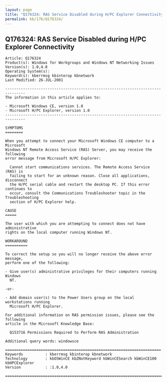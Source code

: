 ```yaml
---
layout: page
title: "Q176324: RAS Service Disabled during H/PC Explorer Connectivity"
permalink: kb/176/Q176324/
---
```


## Q176324: RAS Service Disabled during H/PC Explorer Connectivity

	Article: Q176324
	Product(s): Windows for Workgroups and Windows NT Networking Issues
	Version(s): 1.0,4.0
	Operating System(s): 
	Keyword(s): kberrmsg kbinterop kbnetwork
	Last Modified: 26-JUL-2001
	
	-------------------------------------------------------------------------------
	The information in this article applies to:
	
	- Microsoft Windows CE, version 1.0 
	- Microsoft H/PC Explorer, version 1.0 
	-------------------------------------------------------------------------------
	
	SYMPTOMS
	========
	
	When you attempt to connect your Microsoft Windows CE computer to a Microsoft
	Windows NT Remote Access Service (RAS) Server, you may receive the following
	error message from Microsoft H/PC Explorer:
	
	  Cannot start communications services. The Remote Access Service (RAS) is
	  failing to start for an unknown reason. Close all applications, disconnect
	  the H/PC serial cable and restart the desktop PC. If this error continues to
	  occur, consult the Communications Troubleshooter topic in the Troubleshooting
	  section of H/PC Explorer help.
	
	CAUSE
	=====
	
	The user with which you are attempting to connect does not have administrative
	rights on the local computer running Windows NT.
	
	WORKAROUND
	==========
	
	To correct the setup so you will no longer receive the above error message,
	perform one of the following:
	
	- Give user(s) administrative privileges for their computers running Windows
	  NT.
	
	-or-
	
	- Add domain user(s) to the Power Users group on the local workstations running
	  Microsoft H/PC Explorer.
	
	For additional information on RAS permission issues, please see the following
	article in the Microsoft Knowledge Base:
	
	  Q153716 Permissions Required to Perform RAS Administration
	
	Additional query words: windowsce
	
	======================================================================
	Keywords          : kberrmsg kbinterop kbnetwork 
	Technology        : kbOSWinCE kbZNotKeyword kbWinCESearch kbWinCE100 kbHPCExplorer
	Version           : :1.0,4.0
	
	=============================================================================
	
